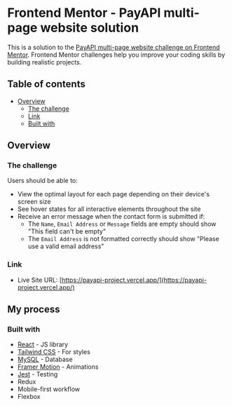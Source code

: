 # Frontend Mentor - PayAPI multi-page website solution

This is a solution to the [PayAPI multi-page website challenge on Frontend Mentor](https://www.frontendmentor.io/challenges/payapi-multipage-website-FDLR1Y11e). Frontend Mentor challenges help you improve your coding skills by building realistic projects.

## Table of contents

- [Overview](#overview)
  - [The challenge](#the-challenge)
  - [Link](#link)
  - [Built with](#built-with)

## Overview

### The challenge

Users should be able to:

- View the optimal layout for each page depending on their device's screen size
- See hover states for all interactive elements throughout the site
- Receive an error message when the contact form is submitted if:
  - The `Name`, `Email Address` or `Message` fields are empty should show "This field can't be empty"
  - The `Email Address` is not formatted correctly should show "Please use a valid email address"

### Link

- Live Site URL: [https://payapi-project.vercel.app/](https://payapi-project.vercel.app/)

## My process

### Built with

- [React](https://reactjs.org/) - JS library
- [Tailwind CSS](https://tailwindcss.com/) - For styles
- [MySQL](https://www.mysql.com/) - Database
- [Framer Motion](https://www.framer.com/) - Animations
- [Jest](https://jestjs.io/) - Testing
- Redux
- Mobile-first workflow
- Flexbox
